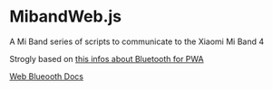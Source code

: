 # MibandWeb.js
A Mi Band series of scripts to communicate to the Xiaomi Mi Band 4







Strogly based on [this infos about Bluetooth for PWA](https://whatwebcando.today/bluetooth.html)

[Web Blueooth Docs](https://webbluetoothcg.github.io/web-bluetooth/)
